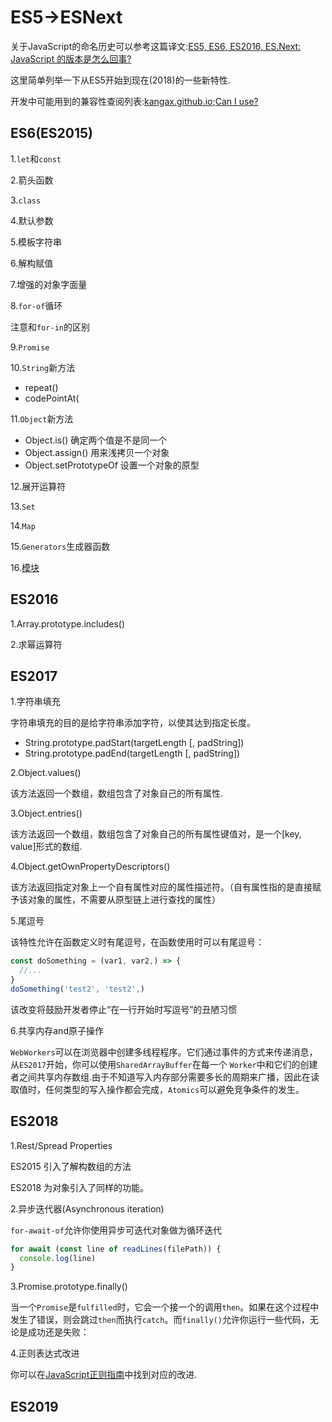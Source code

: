 # ES5->ESNext

关于JavaScript的命名历史可以参考这篇译文:[ES5, ES6, ES2016, ES.Next: JavaScript 的版本是怎么回事?](https://huangxuan.me/2015/09/22/js-version/?utm_source=caibaojian.com)

这里简单列举一下从ES5开始到现在(2018)的一些新特性.

开发中可能用到的兼容性查阅列表:[kangax.github.io](https://kangax.github.io/compat-table/es6/);[Can I use?](https://caniuse.com/)

## ES6(ES2015)

1.`let`和`const`

2.箭头函数

3.`class`

4.默认参数

5.模板字符串

6.解构赋值

7.增强的对象字面量

8.`for-of`循环

注意和`for-in`的区别

9.`Promise`

10.`String`新方法

- repeat()
- codePointAt(

11.`Object`新方法

- Object.is() 确定两个值是不是同一个
- Object.assign() 用来浅拷贝一个对象
- Object.setPrototypeOf 设置一个对象的原型

12.展开运算符

13.`Set`

14.`Map`

15.`Generators`生成器函数

16.[模块](../other/module.html)

## ES2016

1.Array.prototype.includes()

2.求幂运算符

## ES2017

1.字符串填充

字符串填充的目的是给字符串添加字符，以使其达到指定长度。

- String.prototype.padStart(targetLength [, padString])
- String.prototype.padEnd(targetLength [, padString])

2.Object.values()

该方法返回一个数组，数组包含了对象自己的所有属性.

3.Object.entries()

该方法返回一个数组，数组包含了对象自己的所有属性键值对，是一个[key, value]形式的数组.

4.Object.getOwnPropertyDescriptors()

该方法返回指定对象上一个自有属性对应的属性描述符。（自有属性指的是直接赋予该对象的属性，不需要从原型链上进行查找的属性）

5.尾逗号

该特性允许在函数定义时有尾逗号，在函数使用时可以有尾逗号：

```js
const doSomething = (var1, var2,) => {
  //...
}
doSomething('test2', 'test2',)
```

该改变将鼓励开发者停止“在一行开始时写逗号”的丑陋习惯

6.共享内存and原子操作

`WebWorkers`可以在浏览器中创建多线程程序。它们通过事件的方式来传递消息，从`ES2017`开始，你可以使用`SharedArrayBuffer`在每一个 `Worker`中和它们的创建者之间共享内存数组.由于不知道写入内存部分需要多长的周期来广播，因此在读取值时，任何类型的写入操作都会完成，`Atomics`可以避免竞争条件的发生。

## ES2018

1.Rest/Spread Properties

ES2015 引入了解构数组的方法

ES2018 为对象引入了同样的功能。

2.异步迭代器(Asynchronous iteration)

`for-await-of`允许你使用异步可迭代对象做为循环迭代

```js
for await (const line of readLines(filePath)) {
  console.log(line)
}
```

3.Promise.prototype.finally()

当一个`Promise`是`fulfilled`时，它会一个接一个的调用`then`。如果在这个过程中发生了错误，则会跳过`then`而执行`catch`。而`finally()`允许你运行一些代码，无论是成功还是失败：

4.正则表达式改进

你可以在[JavaScript正则指南](https://flaviocopes.com/javascript-regular-expressions/)中找到对应的改进.

## ES2019
